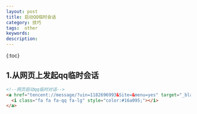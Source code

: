 ```yaml
---
layout: post
title: 启动QQ临时会话
category: 技巧	
tags:  other
keywords: 
description: 
---
```

 
{:toc} 



## 1.从网页上发起qq临时会话

```html
<!--网页启动qq临时对话-->
<a href="tencent://message/?uin=1182696993&Site=&menu=yes" target="_blank">
  <i class="fa fa fa-qq fa-lg" style="color:#16a095;"></i>
</a>
```